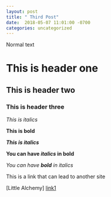 ```yaml
---
layout: post
title: " Third Post"
date:  2018-05-07 11:01:00 -0700 
categories: uncategorized
---
```

Normal text

# This is header one

## This is header two

### This is header three

*This is italics*

**This is bold**

***This is italics***
 
 **You can have *italics* in bold**
 
 *You can have **bold** in italics*
 
 This is a link that can lead to another site
 
 [Little Alchemy] [link1]
 
[link1]: https://littlealchemy.com/

